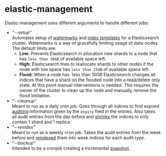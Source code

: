 # elastic-management

Elastic-management uses different arguments to handle different jobs:

- *"--setup"*  
   Automates setup of [watermarks](https://www.elastic.co/guide/en/elasticsearch/reference/6.4/disk-allocator.html) 
   and [index templates](https://www.elastic.co/guide/en/elasticsearch/reference/current/indices-templates.html) 
   for a Elasticsearch cluster.
   Watermarks is a way of gracefully limiting usage of data-nodes. The default limits are:
   * **Low:** Prevents Elasticsearch in allocation new shards to a node that has `less than 50GB` 
   of available space left.
   * **High:** Elasticsearch tries to reallocate shards to other nodes if the node with low space has 
   `less than 25GB` of available space left.
   * **Flood:** When a node has `less than 10GB Elasticsearch changes all indices that have a shard on the flooded node into a 
   read/delete only state. At this point manual interventions is needed. 
   This requires the owner of the cluster to clean up the node and manually remove the flood limitation.
- *"--cleanup"*  
   Meant to run as a daily cron job. Goes through all indices to find expired [auditing](../service-common/wiki/auditing.md) 
   information given by the `expiry` field in the entries. Also takes all audit entries from the day before and 
   [shrinks](https://www.elastic.co/guide/en/elasticsearch/reference/master/indices-shrink-index.html)
   the indices to only contain 1 shard and 1 replica. 
- *"--reindex"*  
   Meant to run as a weekly cron job. Takes the audit entries from the week before and 
   [reindexed](https://www.elastic.co/guide/en/elasticsearch/reference/current/docs-reindex.html)
   them into week indices for each audit type.
- *"--backup"*  
   Intended to be a cronjob creating a incremental 
   [snapshot](https://www.elastic.co/guide/en/elasticsearch/reference/current/modules-snapshots.html).
